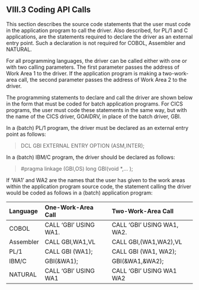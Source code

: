<h2>VIII.3 Coding API Calls</h2>

This section describes the source code statements that the user must code in the application program to call the driver.  Also described, for PL/1 and C applications, are the statements required to declare the driver as an external entry point.  Such a declaration is not required for COBOL, Assembler and NATURAL.  

For all programming languages, the driver can be called either with one or with two calling parameters.  The first parameter passes the address of Work Area 1 to the driver.  If the application program is making a two-work-area call, the second parameter passes the address of Work Area 2 to the driver.

The programming statements to declare and call the driver are shown below in the form that must be coded for batch application programs.  For CICS programs, the user must code these statements in the same way, but with the name of the CICS driver, GOAIDRV, in place of the batch driver, GBI.

In a (batch) PL/1 program, the driver must be declared as an external entry point as follows:

> DCL GBI EXTERNAL ENTRY OPTION (ASM,INTER);

In a (batch) IBM/C program, the driver should be declared as follows:

> \#pragma linkage (GBI,OS)
> long GBI(void \*,... );

If ‘WA1’ and WA2 are the names that the user has given to the work areas within the application program source code, the statement calling the driver would be coded as follows in a (batch) application program:  


|<b>Language</b>     | <b>One-Work-Area Call </b>| <b>Two-Work-Area Call</b> |
|:-------------  |:------------- |:------------- |
|COBOL      | CALL ‘GBI’ USING WA1.    | CALL ‘GBI’ USING WA1, WA2.  |
|Assembler    | CALL GBI,WA1,VL    | CALL GBI,(WA1,WA2),VL  |
|PL/1   | CALL GBI (WA1);  |  CALL GBI (WA1, WA2); |  
|IBM/C  | GBI(&WA1); | GBI(&WA1,&WA2); |
|NATURAL |CALL ‘GBI’ USING WA1 | CALL ‘GBI’ USING WA1 WA2 |

